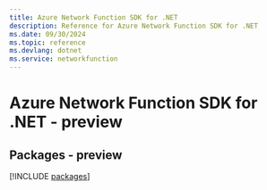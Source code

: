 ```yaml
---
title: Azure Network Function SDK for .NET
description: Reference for Azure Network Function SDK for .NET
ms.date: 09/30/2024
ms.topic: reference
ms.devlang: dotnet
ms.service: networkfunction
---
```

# Azure Network Function SDK for .NET - preview
## Packages - preview
[!INCLUDE [packages](network-function-index.md)]